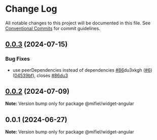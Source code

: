 # Change Log

All notable changes to this project will be documented in this file.
See [Conventional Commits](https://conventionalcommits.org) for commit guidelines.

## [0.0.3](https://github.com/Mifiel/mifiel-js/compare/@mifiel/widget-angular@0.0.2...@mifiel/widget-angular@0.0.3) (2024-07-15)


### Bug Fixes

* use peerDependencies instead of dependencies [#86](https://github.com/Mifiel/mifiel-js/issues/86)du3xkgh ([#6](https://github.com/Mifiel/mifiel-js/issues/6)) ([04539bf](https://github.com/Mifiel/mifiel-js/commit/04539bfb11ff98677089dd74e2c8ca511d782d6a)), closes [#86du3](https://github.com/Mifiel/mifiel-js/issues/86du3)





## [0.0.2](https://github.com/Mifiel/mifiel-js/compare/@mifiel/widget-angular@0.0.1...@mifiel/widget-angular@0.0.2) (2024-07-09)

**Note:** Version bump only for package @mifiel/widget-angular





## 0.0.1 (2024-06-27)

**Note:** Version bump only for package @mifiel/widget-angular
